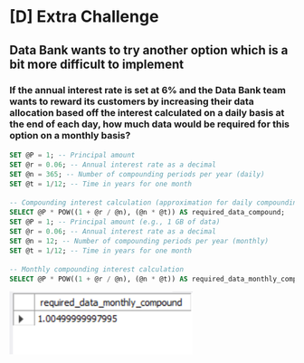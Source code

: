 
# [D] Extra Challenge

## Data Bank wants to try another option which is a bit more difficult to implement

### If the annual interest rate is set at 6% and the Data Bank team wants to reward its customers by increasing their data allocation based off the interest calculated on a daily basis at the end of each day, how much data would be required for this option on a monthly basis?


```sql
SET @P = 1; -- Principal amount
SET @r = 0.06; -- Annual interest rate as a decimal
SET @n = 365; -- Number of compounding periods per year (daily)
SET @t = 1/12; -- Time in years for one month

-- Compounding interest calculation (approximation for daily compounding over one month)
SELECT @P * POW((1 + @r / @n), (@n * @t)) AS required_data_compound;
SET @P = 1; -- Principal amount (e.g., 1 GB of data)
SET @r = 0.06; -- Annual interest rate as a decimal
SET @n = 12; -- Number of compounding periods per year (monthly)
SET @t = 1/12; -- Time in years for one month

-- Monthly compounding interest calculation
SELECT @P * POW((1 + @r / @n), (@n * @t)) AS required_data_monthly_compound;

```
![Result](../Screenshots_Outputs/PART_D_Cropped.png)